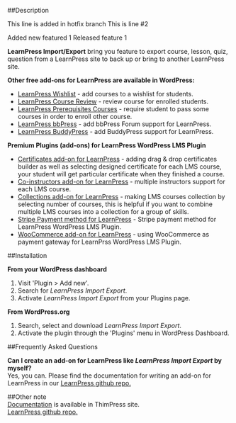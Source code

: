 ##Description

This line is added in hotfix branch
This is line #2

Added new featured 1
Released feature 1

**LearnPress Import/Export** bring you feature to export course, lesson, quiz, question from a LearnPress site to back up or bring to another LearnPress site.  

**Other free add-ons for LearnPress are available in WordPress:**  

- <a href="https://wordpress.org/plugins/learnpress-wishlist/" target="_blank">LearnPress Wishlist</a> - add courses to a wishlist for students.  
- <a href="https://wordpress.org/plugins/learnpress-course-review/" target="_blank">LearnPress Course Review</a> - review course for enrolled students.  
- <a href="https://wordpress.org/plugins/learnpress-prerequisites-courses/" target="_blank">LearnPress Prerequisites Courses</a> - require student to pass some courses in order to enroll other course.  
- <a href="https://wordpress.org/plugins/learnpress-bbpress" target="_blank">LearnPress bbPress</a> - add bbPress Forum support for LearnPress.  
- <a href="https://wordpress.org/plugins/learnpress-buddypresss" target="_blank">LearnPress BuddyPress</a> - add BuddyPress support for LearnPress.  

**Premium Plugins (add-ons) for LearnPress WordPress LMS Plugin**

- <a href="http://thimpress.com/shop/certificates-add-on-for-learnpress/" target="_blank">Certificates add-on for LearnPress</a> - adding drag & drop certificates builder as well as selecting designed certificate for each LMS course, your student will get particular certificate when they finished a course.  
- <a href="http://thimpress.com/shop/co-instructors-add-on-for-learnpress/" target="_blank">Co-instructors add-on for LearnPress</a> - multiple instructors support for each LMS course.  
- <a href="http://thimpress.com/shop/collections-add-on-for-learnpress/"  target="_blank">Collections add-on for LearnPress</a> - making LMS courses collection by selecting number of courses, this is helpful if you want to combine multiple LMS courses into a collection for a group of skills.  
- <a href="http://thimpress.com/shop/stripe-add-on-for-learnpress/"  target="_blank">Stripe Payment method for LearnPress</a> - Stripe payment method for LearnPress WordPress LMS Plugin.  
- <a href="http://thimpress.com/shop/woocommerce-add-on-for-learnpress/"  target="_blank">WooCommerce add-on for LearnPress</a> - using WooCommerce as payment gateway for LearnPrss WordPress LMS Plugin.  

##Installation

**From your WordPress dashboard**  
1. Visit 'Plugin > Add new'.  
2. Search for *LearnPress Import Export*.  
3. Activate *LearnPress Import Export* from your Plugins page.  

**From WordPress.org**
1. Search, select and download *LearnPress Import Export*.  
2. Activate the plugin through the 'Plugins' menu in WordPress Dashboard.  

##Frequently Asked Questions  

**Can I create an add-on for LearnPress like *LearnPress Import Export* by myself?**  
Yes, you can. Please find the documentation for writing an add-on for LearnPress in our <a href="https://github.com/LearnPress/LearnPress/wiki" target>LearnPress github repo.</a>  

##Other note  
<a href="http://docs.thimpress.com/learnpress" target="_blank">Documentation</a> is available in ThimPress site.  
<a href="https://github.com/LearnPress/LearnPress/" target="_blank">LearnPress github repo.</a>  